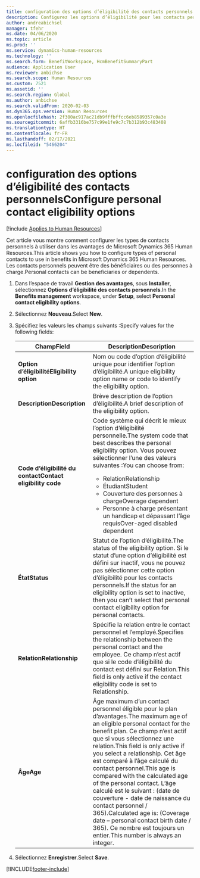 ```yaml
---
title: configuration des options d’éligibilité des contacts personnels
description: Configurez les options d’éligibilité pour les contacts personnels dans Microsoft Dynamics 365 Human Resources. Les contacts personnels peuvent être des bénéficiaires ou des personnes à charge.
author: andreabichsel
manager: tfehr
ms.date: 04/06/2020
ms.topic: article
ms.prod: ''
ms.service: dynamics-human-resources
ms.technology: ''
ms.search.form: BenefitWorkspace, HcmBenefitSummaryPart
audience: Application User
ms.reviewer: anbichse
ms.search.scope: Human Resources
ms.custom: 7521
ms.assetid: ''
ms.search.region: Global
ms.author: anbichse
ms.search.validFrom: 2020-02-03
ms.dyn365.ops.version: Human Resources
ms.openlocfilehash: 2f300ac917ac21db9fffbffcc6eb8589357c0a3e
ms.sourcegitcommit: 6affb3316be757c99e1fe9c7c7b312b93c483408
ms.translationtype: HT
ms.contentlocale: fr-FR
ms.lasthandoff: 02/17/2021
ms.locfileid: "5466204"
---
```

# <a name="configure-personal-contact-eligibility-options"></a><span data-ttu-id="b405c-104">configuration des options d’éligibilité des contacts personnels</span><span class="sxs-lookup"><span data-stu-id="b405c-104">Configure personal contact eligibility options</span></span>

[!include [Applies to Human Resources](../includes/applies-to-hr.md)]

<span data-ttu-id="b405c-105">Cet article vous montre comment configurer les types de contacts personnels à utiliser dans les avantages de Microsoft Dynamics 365 Human Resources.</span><span class="sxs-lookup"><span data-stu-id="b405c-105">This article shows you how to configure types of personal contacts to use in benefits in Microsoft Dynamics 365 Human Resources.</span></span> <span data-ttu-id="b405c-106">Les contacts personnels peuvent être des bénéficiaires ou des personnes à charge.</span><span class="sxs-lookup"><span data-stu-id="b405c-106">Personal contacts can be beneficiaries or dependents.</span></span> 

1. <span data-ttu-id="b405c-107">Dans l’espace de travail **Gestion des avantages**, sous **Installer**, sélectionnez **Options d’éligibilité des contacts personnels**.</span><span class="sxs-lookup"><span data-stu-id="b405c-107">In the **Benefits management** workspace, under **Setup**, select **Personal contact eligibility options**.</span></span>

2. <span data-ttu-id="b405c-108">Sélectionnez **Nouveau**.</span><span class="sxs-lookup"><span data-stu-id="b405c-108">Select **New**.</span></span>

3. <span data-ttu-id="b405c-109">Spécifiez les valeurs les champs suivants :</span><span class="sxs-lookup"><span data-stu-id="b405c-109">Specify values for the following fields:</span></span>

   | <span data-ttu-id="b405c-110">Champ</span><span class="sxs-lookup"><span data-stu-id="b405c-110">Field</span></span> | <span data-ttu-id="b405c-111">Description</span><span class="sxs-lookup"><span data-stu-id="b405c-111">Description</span></span> |
   | --- | --- |
   | <span data-ttu-id="b405c-112">**Option d’éligibilité**</span><span class="sxs-lookup"><span data-stu-id="b405c-112">**Eligibility option**</span></span> | <span data-ttu-id="b405c-113">Nom ou code d’option d’éligibilité unique pour identifier l’option d’éligibilité.</span><span class="sxs-lookup"><span data-stu-id="b405c-113">A unique eligibility option name or code to identify the eligibility option.</span></span> |
   | <span data-ttu-id="b405c-114">**Description**</span><span class="sxs-lookup"><span data-stu-id="b405c-114">**Description**</span></span> | <span data-ttu-id="b405c-115">Brève description de l’option d’éligibilité.</span><span class="sxs-lookup"><span data-stu-id="b405c-115">A brief description of the eligibility option.</span></span> |
   | <span data-ttu-id="b405c-116">**Code d’éligibilité du contact**</span><span class="sxs-lookup"><span data-stu-id="b405c-116">**Contact eligibility code**</span></span> | <span data-ttu-id="b405c-117">Code système qui décrit le mieux l’option d’éligibilité personnelle.</span><span class="sxs-lookup"><span data-stu-id="b405c-117">The system code that best describes the personal eligibility option.</span></span> <span data-ttu-id="b405c-118">Vous pouvez sélectionner l’une des valeurs suivantes :</span><span class="sxs-lookup"><span data-stu-id="b405c-118">You can choose from:</span></span> <ul><li><span data-ttu-id="b405c-119">Relation</span><span class="sxs-lookup"><span data-stu-id="b405c-119">Relationship</span></span></li><li><span data-ttu-id="b405c-120">Étudiant</span><span class="sxs-lookup"><span data-stu-id="b405c-120">Student</span></span></li><li><span data-ttu-id="b405c-121">Couverture des personnes à charge</span><span class="sxs-lookup"><span data-stu-id="b405c-121">Overage dependent</span></span></li><li><span data-ttu-id="b405c-122">Personne à charge présentant un handicap et dépassant l’âge requis</span><span class="sxs-lookup"><span data-stu-id="b405c-122">Over-aged disabled dependent</span></span></li></ul> |
   | <span data-ttu-id="b405c-123">**État**</span><span class="sxs-lookup"><span data-stu-id="b405c-123">**Status**</span></span> | <span data-ttu-id="b405c-124">Statut de l’option d’éligibilité.</span><span class="sxs-lookup"><span data-stu-id="b405c-124">The status of the eligibility option.</span></span> <span data-ttu-id="b405c-125">Si le statut d’une option d’éligibilité est défini sur inactif, vous ne pouvez pas sélectionner cette option d’éligibilité pour les contacts personnels.</span><span class="sxs-lookup"><span data-stu-id="b405c-125">If the status for an eligibility option is set to inactive, then you can’t select that personal contact eligibility option for personal contacts.</span></span> |
   | <span data-ttu-id="b405c-126">**Relation**</span><span class="sxs-lookup"><span data-stu-id="b405c-126">**Relationship**</span></span> | <span data-ttu-id="b405c-127">Spécifie la relation entre le contact personnel et l’employé.</span><span class="sxs-lookup"><span data-stu-id="b405c-127">Specifies the relationship between the personal contact and the employee.</span></span> <span data-ttu-id="b405c-128">Ce champ n’est actif que si le code d’éligibilité du contact est défini sur Relation.</span><span class="sxs-lookup"><span data-stu-id="b405c-128">This field is only active if the contact eligibility code is set to Relationship.</span></span> |
   | <span data-ttu-id="b405c-129">**Âge**</span><span class="sxs-lookup"><span data-stu-id="b405c-129">**Age**</span></span> | <span data-ttu-id="b405c-130">Âge maximum d’un contact personnel éligible pour le plan d’avantages.</span><span class="sxs-lookup"><span data-stu-id="b405c-130">The maximum age of an eligible personal contact for the benefit plan.</span></span> <span data-ttu-id="b405c-131">Ce champ n’est actif que si vous sélectionnez une relation.</span><span class="sxs-lookup"><span data-stu-id="b405c-131">This field is only active if you select a relationship.</span></span> <span data-ttu-id="b405c-132">Cet âge est comparé à l’âge calculé du contact personnel.</span><span class="sxs-lookup"><span data-stu-id="b405c-132">This age is compared with the calculated age of the personal contact.</span></span> <span data-ttu-id="b405c-133">L’âge calculé est le suivant : (date de couverture - date de naissance du contact personnel / 365).</span><span class="sxs-lookup"><span data-stu-id="b405c-133">Calculated age is: (Coverage date – personal contact birth date / 365).</span></span> <span data-ttu-id="b405c-134">Ce nombre est toujours un entier.</span><span class="sxs-lookup"><span data-stu-id="b405c-134">This number is always an integer.</span></span> |

4. <span data-ttu-id="b405c-135">Sélectionnez **Enregistrer**.</span><span class="sxs-lookup"><span data-stu-id="b405c-135">Select **Save**.</span></span> 


[!INCLUDE[footer-include](../includes/footer-banner.md)]